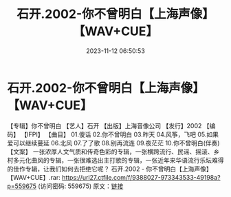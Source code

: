 ﻿---
title: 石开.2002-你不曾明白【上海声像】【WAV+CUE】
date: 2023-11-12 06:50:53
categories: WAV车载音乐、镜像
tags: 华语中文
---
# 石开.2002-你不曾明白【上海声像】【WAV+CUE】

【专辑】你不曾明白
【艺人】石开
【出版】上海音像公司
【发行】2002
【编码】
【IFPI】
【曲目】
01.傻话
02.你不曾明白
03.昨天
04.风筝，飞吧
05.如果爱可以继续蔓延
06.北风
07.了了歌
08.别再流连
09.夜茫茫
10.你不曾明白(伴奏)
【文案】
一张浓厚人文气质和传奇色彩的专辑，一张横跨流行、民谣、摇滚、乡村多元化曲风的专辑，一张很难选出主打歌的专辑，一张近年来华语流行乐坛难得的佳作专辑，让我们如何去拒绝它呢？
石开.2002 - 你不曾明白【上海声像】【WAV+CUE】.rar: https://url27.ctfile.com/f/9388027-973343533-49198a?p=559675
(访问密码: 559675)
原文：[链接](https://blog.sina.com.cn/s/blog_1647c7e76010313rq.html)